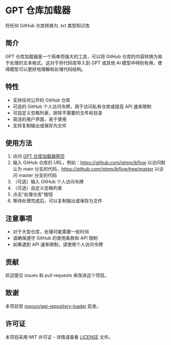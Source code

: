 # GPT 仓库加载器

将任何 GitHub 仓库转换为 .txt 类型知识库

## 简介

GPT 仓库加载器是一个简单而强大的工具，可以将 GitHub 仓库的内容转换为易于处理的文本格式。这对于将代码库导入到 GPT 或其他 AI 模型中特别有用，使得模型可以更好地理解和处理代码结构。

## 特性

- 支持任何公开的 GitHub 仓库
- 可选的 GitHub 个人访问令牌，用于访问私有仓库或提高 API 速率限制
- 可自定义忽略列表，排除不需要的文件和目录
- 简洁的用户界面，易于使用
- 支持复制输出或保存为文件

## 使用方法

1. 访问 [GPT 仓库加载器网页](https://alexbeast-cn.github.io/gpt_repo_loader/)
2. 输入 GitHub 仓库的 URL，例如：https://github.com/jstmn/ikflow 以访问默认为 main 分支的代码，https://github.com/jstmn/ikflow/tree/master 以访问 master 分支的代码
3. （可选）输入 GitHub 个人访问令牌
4. （可选）自定义忽略列表
5. 点击"处理仓库"按钮
6. 等待处理完成后，可以复制输出或保存为文件

## 注意事项

- 对于大型仓库，处理可能需要一些时间
- 请确保遵守 GitHub 的使用条款和 API 限制
- 如果遇到 API 速率限制，请使用个人访问令牌

## 贡献

欢迎提交 issues 和 pull requests 来改进这个项目。

## 致谢

本项目受 [mpoon/gpt-repository-loader](https://github.com/mpoon/gpt-repository-loader) 启发。

## 许可证

本项目采用 MIT 许可证 - 详情请查看 [LICENSE](LICENSE) 文件。
